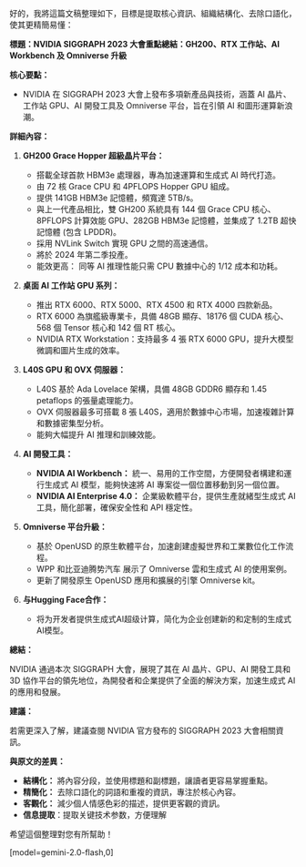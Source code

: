 好的，我將這篇文稿整理如下，目標是提取核心資訊、組織結構化、去除口語化，使其更精簡易懂：

**標題：NVIDIA SIGGRAPH 2023 大會重點總結：GH200、RTX 工作站、AI Workbench 及 Omniverse 升級**

**核心要點：**

*   NVIDIA 在 SIGGRAPH 2023 大會上發布多項新產品與技術，涵蓋 AI 晶片、工作站 GPU、AI 開發工具及 Omniverse 平台，旨在引領 AI 和圖形運算新浪潮。

**詳細內容：**

1.  **GH200 Grace Hopper 超級晶片平台：**
    *   搭載全球首款 HBM3e 處理器，專為加速運算和生成式 AI 時代打造。
    *   由 72 核 Grace CPU 和 4PFLOPS Hopper GPU 組成。
    *   提供 141GB HBM3e 記憶體，頻寬達 5TB/s。
    *   與上一代產品相比，雙 GH200 系統具有 144 個 Grace CPU 核心、8PFLOPS 計算效能 GPU、282GB HBM3e 記憶體，並集成了 1.2TB 超快記憶體 (包含 LPDDR)。
    *   採用 NVLink Switch 實現 GPU 之間的高速通信。
    *   將於 2024 年第二季投產。
    *   能效更高： 同等 AI 推理性能只需 CPU 數據中心的 1/12 成本和功耗。

2.  **桌面 AI 工作站 GPU 系列：**
    *   推出 RTX 6000、RTX 5000、RTX 4500 和 RTX 4000 四款新品。
    *   RTX 6000 為旗艦級專業卡，具備 48GB 顯存、18176 個 CUDA 核心、568 個 Tensor 核心和 142 個 RT 核心。
    *   NVIDIA RTX Workstation：支持最多 4 張 RTX 6000 GPU，提升大模型微調和圖片生成的效率。

3.  **L40S GPU 和 OVX 伺服器：**
    *   L40S 基於 Ada Lovelace 架構，具備 48GB GDDR6 顯存和 1.45 petaflops 的張量處理能力。
    *   OVX 伺服器最多可搭載 8 張 L40S，適用於數據中心市場，加速複雜計算和數據密集型分析。
    *   能夠大幅提升 AI 推理和訓練效能。

4.  **AI 開發工具：**
    *   **NVIDIA AI Workbench：** 統一、易用的工作空間，方便開發者構建和運行生成式 AI 模型，能夠快速將 AI 專案從一個位置移動到另一個位置。
    *   **NVIDIA AI Enterprise 4.0：** 企業級軟體平台，提供生產就緒型生成式 AI 工具，簡化部署，確保安全性和 API 穩定性。

5.  **Omniverse 平台升級：**
    *   基於 OpenUSD 的原生軟體平台，加速創建虛擬世界和工業數位化工作流程。
    *   WPP 和比亚迪腾势汽车 展示了 Omniverse 雲和生成式 AI 的使用案例。
    *   更新了開發原生 OpenUSD 應用和擴展的引擎 Omniverse kit。

6. **与Hugging Face合作：**
    *   将为开发者提供生成式AI超级计算，简化为企业创建新的和定制的生成式AI模型。

**總結：**

NVIDIA 通過本次 SIGGRAPH 大會，展現了其在 AI 晶片、GPU、AI 開發工具和 3D 協作平台的領先地位，為開發者和企業提供了全面的解決方案，加速生成式 AI 的應用和發展。

**建議：**

若需更深入了解，建議查閱 NVIDIA 官方發布的 SIGGRAPH 2023 大會相關資訊。

**與原文的差異：**

*   **結構化：** 將內容分段，並使用標題和副標題，讓讀者更容易掌握重點。
*   **精簡化：** 去除口語化的詞語和重複的資訊，專注於核心內容。
*   **客觀化：** 減少個人情感色彩的描述，提供更客觀的資訊。
*   **信息提取**：提取关键技术参数，方便理解

希望這個整理對您有所幫助！

[model=gemini-2.0-flash,0]

